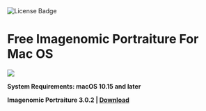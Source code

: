 <div id="badges">
  <img src="https://img.shields.io/badge/License-dark?logo=License&logoColor=white&style=for-the-badge" alt="License Badge"/>
</div>
<h1>Free Imagenomic Portraiture For Mac OS</h1>
<p><img src="https://repository-images.githubusercontent.com/593461334/dd287b87-9a81-4b83-91db-1bf8ddf9e889"/></p>

<p><strong>System Requirements: macOS 10.15 and later</p>
Imagenomic Portraiture 3.0.2 | <a href="">Download</a>
</h1>

